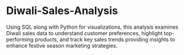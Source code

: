 # Diwali-Sales-Analysis
Using SQL along with Python for visualizations, this analysis examines Diwali sales data to understand customer preferences, highlight top-performing products, and track key sales trends providing insights to enhance festive season marketing strategies.
